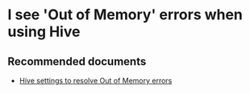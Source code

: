 <properties
    pageTitle="I see 'Out of Memory' errors when using Hive"
    description="I see 'Out of Memory' errors when using Hive"
    service="microsoft.hdinsight"
    resource="clusters"
    authors="matt1883"
    ms.author="mahi"
    displayOrder="23"
    selfHelpType="resource"
    supportTopicIds=""
    resourceTags=""
    productPesIds=""
    cloudEnvironments="MoonCake"
	articleId="hdinsight-hiveoutofmemoryerror-mooncake"
/>

# I see 'Out of Memory' errors when using Hive

## **Recommended documents**

* [Hive settings to resolve Out of Memory errors](https://azure.microsoft.com/blog/hive-memory-settings-resolve-out-of-memory-errors-using-azure-hdinsight/)
